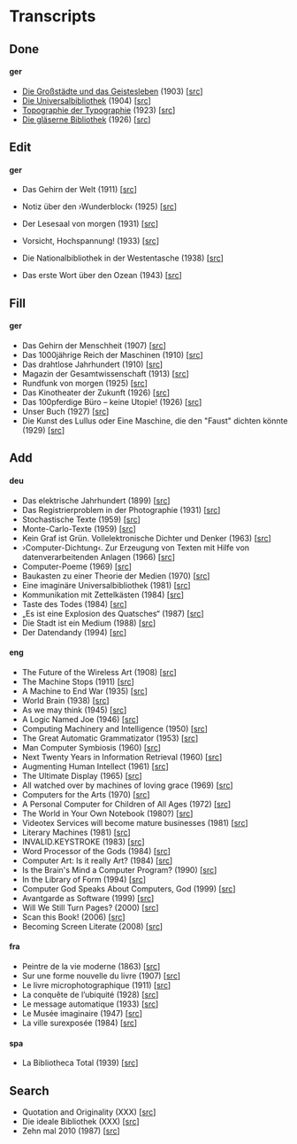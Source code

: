 # Transcripts

## Done

#### ger

- [Die Großstädte und das Geistesleben](https://github.com/drahtwort/txt/blob/master/docs/1903_die_grossstaedte_und_das_geistesleben.txt) (1903) [[src](https://katalog.ub.uni-leipzig.de/Record/0002521585)]
- [Die Universalbibliothek](https://github.com/drahtwort/txt/blob/master/docs/1904_die_universalbibliothek.txt) (1904) [[src](https://www.bundesarchiv.de/)]
- [Topographie der Typographie](https://github.com/drahtwort/txt/blob/master/docs/1923_topographie_der_typographie.txt) (1923) [[src](https://monoskop.org/images/5/5a/Merz_4_Banalitaeten.pdf#page=16)]
- [Die gläserne Bibliothek](https://github.com/drahtwort/txt/blob/master/docs/1926_die_glaeserne_bibliothek.txt) (1926) [[src](http://d-nb.info/012993158)]

## Edit

#### ger

- Das Gehirn der Welt (1911) [[src](https://archive.org/details/NordUndSued1912Bd140)]

- Notiz über den ›Wunderblock‹ (1925) [[src](https://archive.org/details/InternationaleZeitschriftFuumlrPsychoanalyseXi.band1925Heft1/page/n7)]
- Der Lesesaal von morgen (1931) [[src](http://d-nb.info/574598898)]
- Vorsicht, Hochspannung! (1933) [[src](http://stabikat.de/DB=1/XMLPRS=N/PPN?PPN=279336276)]
- Die Nationalbibliothek in der Westentasche (1938) [[src](http://stabikat.de/DB=1/XMLPRS=N/PPN?PPN=165994797)]
- Das erste Wort über den Ozean (1943) [[src](http://stabikat.de/DB=1/XMLPRS=N/PPN?PPN=27822881X)]

## Fill

#### ger

- Das Gehirn der Menschheit (1907) [[src](https://archive.org/details/SddeutscheMonatshefte1907Jg04-2)]
- Das 1000jährige Reich der Maschinen (1910) [[src](https://archive.org/details/dieweltinhundert00lbbe)]
- Das drahtlose Jahrhundert (1910) [[src](https://archive.org/details/dieweltinhundert00lbbe)]
- Magazin der Gesamtwissenschaft (1913) [[src](http://zefys.staatsbibliothek-berlin.de/kalender/auswahl/date/1913-08-04/27646518/)]
- Rundfunk von morgen (1925) [[src](http://magazine.illustrierte-presse.de/die-zeitschriften/werkansicht/dlf/73410/81/0/)]
- Das Kinotheater der Zukunft (1926) [[src](https://hu-berlin.hosted.exlibrisgroup.com/primo-explore/fulldisplay?docid=HUB_UB_ALMA_DS21556245180002882&context=L&vid=hub_ub&search_scope=default_scope&tab=default_tab&lang=de_DE)]
- Das 100pferdige Büro – keine Utopie! (1926) [[src](http://www.illustrierte-presse.de/die-zeitschriften/werkansicht/dlf/73437/61/0/)]
- Unser Buch (1927) [[src](http://stabikat.de/DB=1/XMLPRS=N/PPN?PPN=129073288)]
- Die Kunst des Lullus oder Eine Maschine, die den "Faust" dichten könnte (1929) [[src](https://katalog.ub.uni-leipzig.de/Record/0002534186)]

## Add

#### deu

- Das elektrische Jahrhundert (1899) [[src](#)]
- Das Registrierproblem in der Photographie (1931) [[src](#)]
- Stochastische Texte (1959) [[src](#)]
- Monte-Carlo-Texte (1959) [[src](#)]
- Kein Graf ist Grün. Vollelektronische Dichter und Denker (1963) [[src](#)]
- ›Computer-Dichtung‹. Zur Erzeugung von Texten mit Hilfe von datenverarbeitenden Anlagen (1966) [[src](#)]
- Computer-Poeme (1969) [[src](#)]
- Baukasten zu einer Theorie der Medien (1970) [[src](#)]
- Eine imaginäre Universalbibliothek (1981) [[src](#)]
- Kommunikation mit Zettelkästen (1984) [[src](#)]
- Taste des Todes (1984) [[src](#)]
- „Es ist eine Explosion des Quatsches“ (1987) [[src](#)]
- Die Stadt ist ein Medium (1988) [[src](#)]
- Der Datendandy (1994) [[src](#)]


#### eng

- The Future of the Wireless Art (1908) [[src](#)]
- The Machine Stops (1911) [[src](#)]
- A Machine to End War (1935) [[src](#)]
- World Brain (1938) [[src](#)]
- As we may think (1945) [[src](#)]
- A Logic Named Joe (1946) [[src](#)]
- Computing Machinery and Intelligence (1950) [[src](#)]
- The Great Automatic Grammatizator (1953) [[src](#)]
- Man Computer Symbiosis (1960) [[src](#)]
- Next Twenty Years in Information Retrieval (1960) [[src](#)]
- Augmenting Human Intellect (1961) [[src](#)]
- The Ultimate Display (1965) [[src](#)]
- All watched over by machines of loving grace (1969) [[src](#)]
- Computers for the Arts (1970) [[src](#)]
- A Personal Computer for Children of All Ages (1972) [[src](#)]
- The World in Your Own Notebook (1980?) [[src](#)]
- Videotex Services will become mature businesses (1981) [[src](#)]
- Literary Machines (1981) [[src](#)]
- INVALID.KEYSTROKE (1983) [[src](#)]
- Word Processor of the Gods (1984) [[src](#)]
- Computer Art: Is it really Art? (1984) [[src](#)]
- Is the Brain's Mind a Computer Program? (1990) [[src](#)]
- In the Library of Form (1994) [[src](#)]
- Computer God Speaks About Computers, God (1999) [[src](#)]
- Avantgarde as Software (1999) [[src](#)]
- Will We Still Turn Pages? (2000) [[src](#)]
- Scan this Book! (2006) [[src](#)]
- Becoming Screen Literate (2008) [[src](#)]


#### fra

- Peintre de la vie moderne (1863) [[src](#)]
- Sur une forme nouvelle du livre (1907) [[src](#)]
- Le livre microphotographique (1911) [[src](#)]
- La conquête de l’ubiquité (1928) [[src](#)]
- Le message automatique (1933) [[src](#)]
- Le Musée imaginaire (1947) [[src](#)]
- La ville surexposée (1984) [[src](#)]

#### spa

- La Bibliotheca Total (1939) [[src](#)]

## Search

- Quotation and Originality (XXX) [[src](#)]
- Die ideale Bibliothek (XXX) [[src](#)]
- Zehn mal 2010 (1987) [[src](#)]
